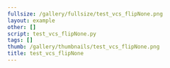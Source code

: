 ```yaml
---
fullsize: /gallery/fullsize/test_vcs_flipNone.png
layout: example
other: []
script: test_vcs_flipNone.py
tags: []
thumb: /gallery/thumbnails/test_vcs_flipNone.png
title: test_vcs_flipNone
---
```


